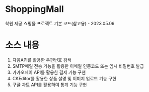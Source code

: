 # ShoppingMall
학원 제공 쇼핑몰 프로젝트 기본 코드(참고용) - 2023.05.09




# 소스 내용
1. 다음API를 활용한 우편번호 검색
2. SMTP메일 전송 기능을 활용한 이메일 인증코드 또는 임시 비밀번호 발급
3. 카카오페이 API를 활용한 결제 기능 구현
4. CKEditor를 활용한 상품 설명 및 이미지 업로드 기능 구현
5. 구글 차트 API를 활용하여 통계 기능 구현
